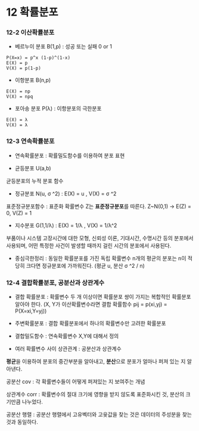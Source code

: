 # 12 확률분포



### 12-2 이산확률분포



* 베르누이 분포 B(1,p) : 성공 또는 실패 0 or 1

```
P(X=x) = p^x (1-p)^(1-x)
E(X) = p
V(X) = p(1-p)
```

* 이항분포 B(n,p)

```
E(X) = np
V(X) = npq
```

* 포아송 분포 P(λ) : 이항분포의 극한분포


```
E(X) = λ
V(X) = λ
```

### 12-3 연속확률분포



* 연속확률분포 : 확률밀도함수를 이용하여 분포 표현



* 균등분포 U(a,b)



균등분포의 누적 분포 함수



* 정규분포 N(u, σ ^2) : E(X) = u , V(X) = σ ^2



표준정규분포함수 : 표준화 확률변수 Z는 **표준정규분포**를 따른다. Z~N(0,1) -> E(Z) = 0, V(Z) = 1



* 지수분포 G(1,1/λ) : E(X) = 1/λ , V(X) = 1/λ^2



부품이나 시스템 고장시간에 대한 모형, 신뢰성 이론, 기대시간, 수명시간 등의 분포에서 사용되며, 어떤 특정한 사건이 발생할 때까지 걸린 시간의 분포에서 사용된다. 



* 중심극한정리 : 동일한 확률분포를 가진 독립 확률변수 n개의 평균의 분포는 n이 적당히 크다면 정규분포에 가까워진다. (평균 u, 분산 σ ^2 / n)



### 12-4 결합확률분포, 공분산과 상관계수



* 결합 확률분포 : 확률변수 두 개 이상이면 확률분포 쌍이 가지는 복합적인 확률분포 알아야 한다. (X, Y가 이산확률변수라면 결합 확률함수 pij = p(xi,yj) = P(X=xi,Y=yj))



* 주변확률분포 : 결합 확률분포에서 하나의 확률변수만 고려한 확률분포



* 결합밀도함수 : 연속확률변수 X,Y에 대해서 정의



* 여러 확률변수 사이 상관관계 : 공분산과 상관계수



**평균**을 이용하여 분포의 중간부분을 알아내고, **분산**으로 분포가 얼마나 퍼져 있는 지 알아낸다.



공분산 cov : 각 확률변수들이 어떻게 퍼져있는 지 보여주는 개념



상관계수 corr : 확률변수의 절대 크기에 영향을 받지 않도록 표준화시킨 것, 분산의 크기만큼 나누었다.



공분산 행렬 : 공분산 행렬에서 고유벡터와 고윳값을 찾는 것은 데이터의 주성분을 찾는 것과 동일하다.
